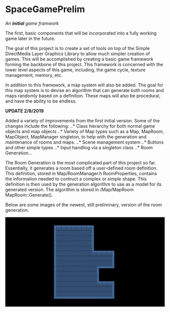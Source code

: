 # SpaceGamePrelim

*An **initial** game framwork*

The first, basic components that will be incorporated into a fully working game later in the future.

The goal of this project is to create a set of tools on top of the Simple DirectMedia Layer Graphics Library to allow much simpler creation of games. This will be accomplished by creating a basic game framework forming the backbone of this project. This framework is concerned with the lower level aspects of this game, including, the game cycle, texture management, memory, etc. 

In addition to this framework, a map system will also be added. The goal for this map system is to devise an algorithm that can generate both rooms and maps randomly based on a definition. These maps will also be procedural, and have the ability to be endless.

**UPDATE 2/8/2019**

Added a variety of improvements from the first initial version. Some of the changes include the following:
..* Class hierarchy for both normal game objects and map objects
..* Variety of Map types such as a Map, MapRoom, MapObject, MapManager singleton, to help with the generation and maintenance of rooms and maps.
..* Scene management system
..* Buttons and other simple types
..* Input handling via a singleton class
..* Room Generation...

The Room Generation is the most complicated part of this project so far. Essentially, it generates a room based off a user-defined room definition. This definition, stored in Map/RoomManager.h RoomProperties, contains the information needed to contruct a complex or simple shape. This definition is then used by the generation algorithm to use as a model for its generated version. The algorithm is stored in /Map/MapRoom MapRoom::Generate().

Below are some images of the newest, still preliminary, version of the room generation.


![alt-text](https://raw.githubusercontent.com/deschafer/SpaceGamePrelim/master/Presentation/room1.png "Room 1")
